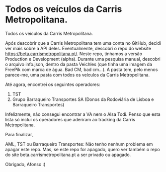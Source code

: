 # Todos os veículos da Carris Metropolitana.
Todos os veículos da Carris Metropolitana. 

Após descobrir que a Carris Metropolitana tem uma conta no GitHub, decidi ver mais sobre a API deles. Eventualmente, descobri o repo do website https://beta.carrismetropolitana.pt/. Neste repo, tinhamos a versão Production e Development (alpha). Durante uma pesquisa manual, descobri o arquivo info.json, dentro da pasta Veichles (que tinha uma imagem da FreePik com marca de água. Bad CM, bad cm...). A pasta tem, pelo menos parece-me, uma pasta com todos os veículos da Carris Metropolitana. 

Até agora, encontrei os seguintes operadores:
1. TST
2. Grupo Barraqueiro Transportes SA (Donos da Rodoviária de Lisboa e Barraqueiro Transportes)

Infelizmente, não consegui encontrar a VA nem o Alsa Todi.
Penso que esta lista só inclui os operadores que aderiram ao tracking da Carris Metropolitana.

Para finalizar,

AML, TST ou Barraqueiro Transportes: Não tenho nenhum problema em apagar este repo. Mas, se este repo for apagado, quero ver também o repo do site beta.carrismetropolitana.pt a ser privado ou apagado.

Obrigado,
Afonso :)
